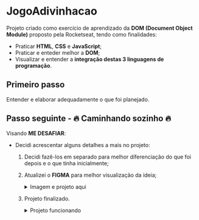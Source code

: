 # JogoAdivinhacao

Projeto criado como exercício de aprendizado da <strong>DOM (Document Object Module)</strong> proposto pela Rocketseat, tendo como finalidades:

- Praticar <strong>HTML</strong>, <strong>CSS</strong> e <strong>JavaScript</strong>;
- Praticar e enteder melhor a <strong>DOM</strong>;
- Visualizar e entender a <strong>integração destas 3 linguagens de programação</strong>.

## Primeiro passo

Entender e elaborar adequadamente o que foi planejado.

## Passo seguinte - 🔥 Caminhando sozinho 🔥

Visando <strong>ME DESAFIAR</strong>:

- Decidi acrescentar alguns detalhes a mais no projeto:

  1. Decidi fazê-los em separado para melhor diferenciação do que foi depois e o que tinha inicialmente;
  2. Atualizei o <strong>FIGMA</strong> para melhor visualização da ideia;
  
      <details>
      
        <summary>Imagem e projeto aqui</summary>
        <a href="https://www.figma.com/file/6o5o8lic3sPzrdW32dwWiC/Jogo-Adivinha%C3%A7%C3%A3o-(Copy)?node-id=0%3A1" target="_blank"><img src="https://github.com/VMPILUSTRA/JogoAdivinhacao/blob/main/projeto-final_figma.png" width=450px/></a>
      
      </details>
  
  3. Projeto finalizado.
  
      <details>
      
        <summary>Projeto funcionando</summary>
        <a href=""></a>
      
      </details>
        
      
